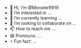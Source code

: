 - 👋 Hi, I’m @Monster9919
- 👀 I’m interested in ...
- 🌱 I’m currently learning ...
- 💞️ I’m looking to collaborate on ...
- 📫 How to reach me ...
- 😄 Pronouns: ...
- ⚡ Fun fact: ...

<!---
Monster9919/Monster9919 is a ✨ special ✨ repository because its `README.md` (this file) appears on your GitHub profile.
You can click the Preview link to take a look at your changes.
vishal 
